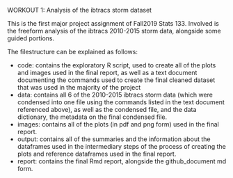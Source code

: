 WORKOUT 1: Analysis of the ibtracs storm dataset

This is the first major project assignment of Fall2019 Stats 133.
Involved is the freeform analysis of the ibtracs 2010-2015 storm data, 
alongside some guided portions.

The filestructure can be explained as follows:
- code: contains the exploratory R script, used to create all of the plots and
	images used in the final report, as well as a text document documenting
	the commands used to create the final cleaned dataset that was used
	in the majority of the project
- data: contains all 6 of the 2010-2015 ibtracs storm data (which were condensed
	into one file using the commands listed in the text document referenced above),
	as well as the condensed file, and the data dictionary, the metadata on the final
	condensed file.
- images: contains all of the plots (in pdf and png form) used in the final report.
- output: contains all of the summaries and the information about the dataframes used
	in the intermediary steps of the process of creating the plots and reference
	dataframes used in the final report.
- report: contains the final Rmd report, alongside the github_document md form.
